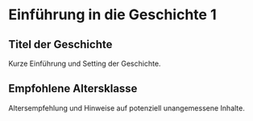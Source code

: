 # Einführung in die Geschichte 1

## Titel der Geschichte
Kurze Einführung und Setting der Geschichte.

## Empfohlene Altersklasse
Altersempfehlung und Hinweise auf potenziell unangemessene Inhalte.
